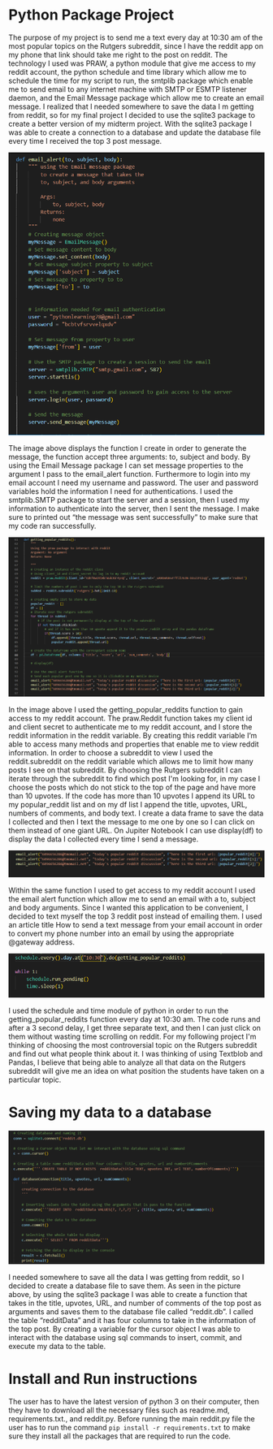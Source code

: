 # Python Package Project

The purpose of my project is to send me a text every day at 10:30 am of the most popular topics on the Rutgers subreddit, since I have the reddit app on my phone that link should take me right to the post on reddit. The technology I used was PRAW, a python module that give me access to my reddit account, the python schedule and time library which allow me to schedule the time for my script to run, the smtplib package which enable me to send email to any internet machine with SMTP or ESMTP listener daemon, and the Email Message package which allow me to create an email message. I realized that I needed somewhere to save the data I m getting from reddit, so for my final project I decided to use the sqlite3 package to create a better version of my midterm project. With the sqlite3 package I was able to create a connection to a database and update the database file every time I received the top 3 post message.

![](./images/SendEmail.PNG)

The image above displays the function I create in order to generate the message, the function accept three arguments: to, subject and body. By using the Email Message package I can set message properties to the argument I pass to the email_alert function. Furthermore to login into my email account I need my username and password. The user and password variables hold the information I need for authentications. I used the smtplib.SMTP package to start the server and a session, then I used my information to authenticate into the server, then I sent the message. I make sure to printed out “the message was sent successfully” to make sure that my code ran successfully.

![](./images/UsingPraw.PNG)

In the image above I used the getting_popular_reddits function to gain access to my reddit account. The praw.Reddit function takes my client id and client secret to authenticate me to my reddit account, and I store the reddit information in the reddit variable. By creating this reddit variable I’m able to access many methods and properties that enable me to view reddit information. In order to choose a subreddit to view I used the reddit.subreddit on the reddit variable which allows me to limit how many posts I see on that subreddit. By choosing the Rutgers subreddit I can iterate through the subreddit to find which post I'm looking for, in my case I choose the posts which do not stick to the top of the page and have more than 10 upvotes. If the code has more than 10 upvotes I append its URL to my popular_reddit list and on my df list I append the title, upvotes, URL, numbers of comments, and body text. I create a data frame to save the data I collected and then I text the message to me one by one so I can click on them instead of one giant URL. On Jupiter Notebook I can use display(df) to display the data I collected every time I send a message.

![](./images/phoneemail.PNG)

Within the same function I used to get access to my reddit account I used the email alert function which allow me to send an email with a to, subject and body arguments. Since I wanted this application to be convenient, I decided to text myself the top 3 reddit post instead of emailing them. I used an article title How to send a text message from your email account in order to convert my phone number into an email by using the appropriate @gateway address.

![](./images/schedule.PNG)

I used the schedule and time module of python in order to run the getting_popular_reddits function every day at 10:30 am. The code runs and after a 3 second delay, I get three separate text, and then I can just click on them without wasting time scrolling on reddit.
For my following project I'm thinking of choosing the most controversial topic on the Rutgers subreddit and find out what people think about it. I was thinking of using Textblob and Pandas, I believe that being able to analyze all that data on the Rutgers subreddit will give me an idea on what position the students have taken on a particular topic.

# Saving my data to a database

![](./images/database.PNG)

I needed somewhere to save all the data I was getting from reddit, so I decided to create a database file to save them. As seen in the picture above, by using the sqlite3 package I was able to create a function that takes in the title, upvotes, URL, and number of comments of the top post as arguments and saves them to the database file called “reddit.db”. I called the table “redditData” and it has four columns to take in the information of the top post. By creating a variable for the cursor object I was able to interact with the database using sql commands to insert, commit, and execute my data to the table.

# Install and Run instructions

The user has to have the latest version of python 3 on their computer, then they have to download all the necessary files such as readme.md, requirements.txt., and reddit.py. Before running the main reddit.py file the user has to run the command ``` pip install -r requirements.txt ``` to make sure they install all the packages that are required to run the code.
